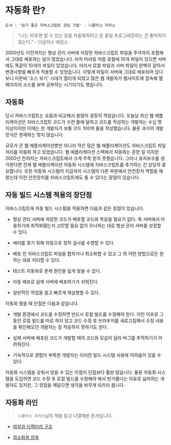 # 자동화 란?

    도서 : '읽기 좋은 자바스크립트 코딩 기법' - 니콜라스 자카스

> "나는 10초면 할 수 있는 일을 자동화하려고 온 종일 프로그래밍하는 건 좋아하지 않는다." - 더글러스 애덤스

2000년도 이전까지는 형상 관리 서버에 저장한 자바스크립트 파일을 주석까지 포함해서 그대로 배포하는 일이 많았습니다. 마치 미러링 처럼 로컬에 10개 파일이 있으면 서버에도 똑같이 10개의 파일이 있었습니다. 따라서 로컬 파일과 서버 파일이 완벽히 같아서 변경사항을 빠르게 적용할 수 있었습니다. 이렇게 파일이 서버에 그대로 배포되어 있다 보니 이른바 '소스 보기' 시대가 열리게 되었고 많은 웹 개발자가 웹사이트에 접속해 웹 페이지의 소스를 보며 공부하는 시기이기도 했습니다.

## 자동화
당시 자바스크립트는 요즘과 비교해서 용량이 굉장히 적었습니다. 오늘날 최신 웹 애플리케이션은 자바스크립트 코드가 수천 줄에 달하고 코드를 작성하는 개발자는 수십 명 이상이지만 이때는 한 개발자가 보통 코드 100여 줄을 작성했습니다. 물론 과거의 개발 방식은 현재와는 맞지 않습니다.

규모가 큰 웹 애플리케이션뿐만 아니라 작은 많은 웹 애플리케이션도 자바스크립트 파일 처리를 자동화 하고 있었습니다. 웹 애플리케이션 스택에서 자동화는 흔한 일 이지만 2005년 전까지는 자바스크립트에서 크게 주목 받지 못했습니다. 그러나 유지보수를 생각한다면 전제 웹 애플리케이션 자동화 시스템에 자바스크립트를 추가하는 건 상당히 중요합니다. 또한 자동화 시스템이 지금까지 시스템의 다른 부분에서 안전장치 역할을 해왔는데 이런 안전장치를 자바스크립트에도 둘 수 있다는 장점이 있습니다.

## 자동 빌드 시스템 적용의 장단점
자바스크립트에 자동 빌드 시스템을 적용하면 다음과 같은 장점이 있습니다.
- 형상 관리 서버에 저장한 코드가 배포할 코드와 똑같을 필요가 없다. 즉 서버에서 아용하기에 최적화됐는지 고민할 필요 없이 우너하는 대로 형상 관리 서버를 성정할 수 있다.

- 에러를 찾기 위해 자동으로 정적 검사를 수행할 수 있다.

- 배포 전 자바스크립트 파일을 합치거나 최소화할 수 있고 그 외 어떤 방법으로든 원하는 대로 처리할 수 있다.

- 테스트 자동화로 문제 원인을 쉽게 찾을 수 있다.

- 자동 배포로 실제 서버에 배포하기가 쉬워진다.

- 일반적인 작업을 쉽고 빠르게 재실행할 수 있다.

자동화 했을 때 단점은 다음과 같습니다.
- 개발 환경에서 코드를 수정하면 반드시 로컬 빌드를 수정해야 한다. 이런 이유로 그 동안 로컬 빌드를 따로 하지 않고 코드 수정 후 브라우저를 새로고침해서 수정 내용을 확인해오던 개발자는 잘 적응하지 못하기도 한다.

- 실제 서버에 배포된 코드가 개발할 때의 코드와 모습이 달라 버그를 추적하기가 어려워진다.

- 기숙적으로 경험이 부족한 개발자는 이러한 빌드 시스템 사용에 어려움이 있을 수 있다.

자동화 시스템을 갖춰서 얻을 수 있는 이점이 단점보다 훨씬 많습니다. 물론 자동화 시스템을 도입하면 코드 수정 후 로컬 빌드를 수정해야 해서 번거롭다는 이유로 싫어하는 개발자도 있지만, 그 장점을 깨달으면 생각을 바꾸게 되리라 봅니다.

## 자동화 라인
>`니콜라스 자카스`님의 책을 읽고 나열해본 문서입니다.
- [파일과 디렉터리 구조](https://github.com/junu126/JavaScript_All/blob/master/Maintainable-JavaScript/Automation/File-And-Directory-Structure.md)

- [최소화와 압축](https://github.com/junu126/JavaScript_All/blob/master/Maintainable-JavaScript/Automation/Minimize-And-Compression.md)